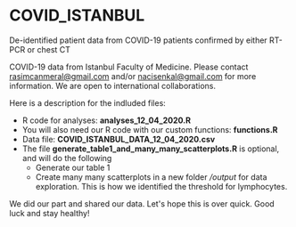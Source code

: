 # COVID_ISTANBUL
De-identified patient data from COVID-19 patients confirmed by either RT-PCR or chest CT

COVID-19 data from Istanbul Faculty of Medicine. 
Please contact rasimcanmeral@gmail.com and/or nacisenkal@gmail.com for more information.
We are open to international collaborations.

Here is a description for the indluded files:

* R code for analyses: **analyses_12_04_2020.R**
* You will also need our R code with our custom functions: **functions.R**
* Data file: **COVID_ISTANBUL_DATA_12_04_2020.csv**
* The file **generate_table1_and_many_many_scatterplots.R** is optional, and will do the following
  * Generate our table 1
  * Create many many scatterplots in a new folder */output* for data exploration. This is how we identified the threshold for lymphocytes.

We did our part and shared our data. Let's hope this is over quick.
Good luck and stay healthy!
